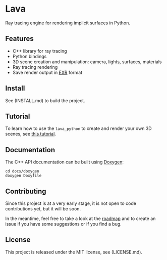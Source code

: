 # Lava

Ray tracing engine for rendering implicit surfaces in Python.

## Features

- C++ library for ray tracing
- Python bindings
- 3D scene creation and manipulation: camera, lights, surfaces, materials
- Ray tracing rendering
- Save render output in [EXR](https://github.com/AcademySoftwareFoundation/openexr) format

## Install

See (INSTALL.md) to build the project.

## Tutorial

To learn how to use the `lava_python` to create and render your own 3D scenes, see [this tutorial](docs/TUTORIAL.md).

## Documentation

The C++ API documentation can be built using [Doxygen](https://www.doxygen.nl/): 

```
cd docs/doxygen
doxygen Doxyfile
```

## Contributing

Since this project is at a very early stage, it is not open to code contributions yet, but it will be soon.

In the meantime, feel free to take a look at the [roadmap](ROADMAP.md) and to create an issue if you have some suggestions or if you find a bug.

## License

This project is released under the MIT license, see (LICENSE.md).
